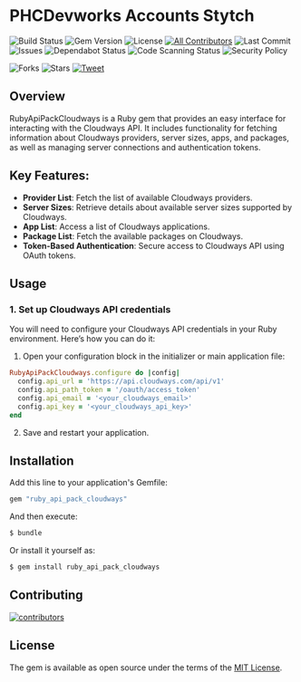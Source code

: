 # PHCDevworks Accounts Stytch

![Build Status](https://github.com/phcdevworks/ruby_api_pack_cloudways/actions/workflows/test.yml/badge.svg)
![Gem Version](https://img.shields.io/gem/v/ruby_api_pack_cloudways.svg)
![License](https://img.shields.io/github/license/phcdevworks/ruby_api_pack_cloudways.svg)
[![All Contributors](https://img.shields.io/badge/all_contributors-1-orange.svg?style=flat-square)](#contributors-)
![Last Commit](https://img.shields.io/github/last-commit/phcdevworks/ruby_api_pack_cloudways.svg)
![Issues](https://img.shields.io/github/issues/phcdevworks/ruby_api_pack_cloudways.svg)
![Dependabot Status](https://img.shields.io/badge/Dependabot-enabled-brightgreen.svg?logo=dependabot)
![Code Scanning Status](https://github.com/phcdevworks/ruby_api_pack_cloudways/actions/workflows/codeql-analysis.yml/badge.svg)
![Security Policy](https://img.shields.io/badge/Security-Policy-brightgreen.svg?logo=github)
  
![Forks](https://img.shields.io/github/forks/phcdevworks/ruby_api_pack_cloudways.svg?style=social)
![Stars](https://img.shields.io/github/stars/phcdevworks/ruby_api_pack_cloudways.svg?style=social)
[![Tweet](https://img.shields.io/twitter/url?style=social&url=https%3A%2F%2Fgithub.com%2Fphcdevworks%2Fruby_api_pack_cloudways)](https://twitter.com/intent/tweet?text=Check%20out%20this%20authentication%20gem%20for%20Rails%20integrating%20with%20Stytch!%20https://github.com/phcdevworks/ruby_api_pack_cloudways)

## Overview

RubyApiPackCloudways is a Ruby gem that provides an easy interface for interacting with the Cloudways API. It includes functionality for fetching information about Cloudways providers, server sizes, apps, and packages, as well as managing server connections and authentication tokens.

## Key Features:

- **Provider List**: Fetch the list of available Cloudways providers.
- **Server Sizes**: Retrieve details about available server sizes supported by Cloudways.
- **App List**: Access a list of Cloudways applications.
- **Package List**: Fetch the available packages on Cloudways.
- **Token-Based Authentication**: Secure access to Cloudways API using OAuth tokens.

## Usage

### 1. Set up Cloudways API credentials

You will need to configure your Cloudways API credentials in your Ruby environment. Here’s how you can do it:

1. Open your configuration block in the initializer or main application file:

```ruby
RubyApiPackCloudways.configure do |config|
  config.api_url = 'https://api.cloudways.com/api/v1'
  config.api_path_token = '/oauth/access_token'
  config.api_email = '<your_cloudways_email>'
  config.api_key = '<your_cloudways_api_key>'
end
```

2. Save and restart your application.

## Installation

Add this line to your application's Gemfile:

```ruby
gem "ruby_api_pack_cloudways"
```

And then execute:
```bash
$ bundle
```

Or install it yourself as:
```bash
$ gem install ruby_api_pack_cloudways
```

## Contributing

[![contributors](https://contributors-img.web.app/image?repo=phcdevworks/ruby_api_pack_cloudways)](https://github.com/phcdevworks/ruby_api_pack_cloudways/graphs/contributors)


## License
The gem is available as open source under the terms of the [MIT License](https://opensource.org/licenses/MIT).
